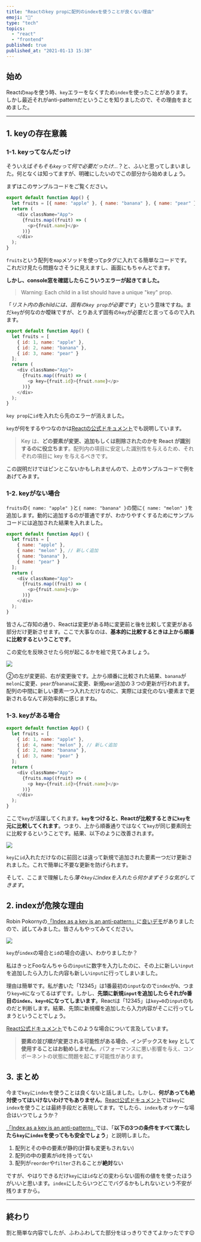 ```yaml
---
title: "Reactのkey propに配列のindexを使うことが良くない理由"
emoji: "🔑"
type: "tech"
topics:
  - "react"
  - "frontend"
published: true
published_at: "2021-01-13 15:38"
---
```


## 始め
Reactの`map`を使う時、`key`エラーをなくすため`index`を使ったことがあります。しかし最近それがanti-patternだということを知りましたので、その理由をまとめました。

---

## 1. keyの存在意義

### 1-1. keyってなんだっけ

そういえば*そもそも`key`って何で必要だったけ…*？と、ふいと思ってしまいました。何となくは知ってますが、明確にしたいのでこの部分から始めましょう。

まずはこのサンプルコードをご覧ください。

```javascript
export default function App() {
  let fruits = [{ name: "apple" }, { name: "banana" }, { name: "pear" }];
  return (
    <div className="App">
      {fruits.map((fruit) => (
        <p>{fruit.name}</p>
      ))}
    </div>
  );
}
```
`fruits`という配列を`map`メソッドを使ってpタグに入れてる簡単なコードです。これだけ見たら問題なさそうに見えますし、画面にもちゃんとでます。

**しかし、console窓を確認したらこういうエラーが起きてました。**

> Warning: Each child in a list should have a unique "key" prop.

「*リスト内の各childには、固有の`key prop`が必要です*」という意味ですね。まだ`key`が何なのか曖昧ですが、とりあえず固有の`key`が必要だと言ってるので入れます。

```javascript
export default function App() {
  let fruits = [
    { id: 1, name: "apple" },
    { id: 2, name: "banana" },
    { id: 3, name: "pear" }
  ];
  return (
    <div className="App">
      {fruits.map((fruit) => (
        <p key={fruit.id}>{fruit.name}</p>
      ))}
    </div>
  );
}
```
`key prop`に`id`を入れたら先のエラーが消えました。

`key`が何をするやつなのかは[Reactの公式ドキュメント](https://ja.reactjs.org/docs/lists-and-keys.html#keys)でも説明しています。

> Key は、**どの要素が変更、追加もしくは削除されたのかを React が識別するのに役立ちます**。配列内の項目に安定した識別性を与えるため、それぞれの項目に key を与えるべきです。

この説明だけではピンとこないかもしれませんので、上のサンプルコードで例をあげてみます。

### 1-2. keyがない場合
`fruits`の`{ name: "apple" }`と`{ name: "banana" }`の間に`{ name: "melon" }`を追加します。動的に追加するのが普通ですが、わかりやすくするためにサンプルコードには追加された結果を入れました。

```javascript
export default function App() {
  let fruits = [
    { name: "apple" },
    { name: "melon" }, // 新しく追加
    { name: "banana" },
    { name: "pear" }
  ];
  return (
    <div className="App">
      {fruits.map((fruit) => (
        <p>{fruit.name}</p>
      ))}
    </div>
  );
}
```
皆さんご存知の通り、Reactは変更がある時に変更前と後を比較して変更がある部分だけ更新させます。ここで大事なのは、**基本的に比較するときは上から順番に比較するということです**。

この変化を反映させたら何が起こるかを絵で見てみましょう。

![](https://storage.googleapis.com/zenn-user-upload/h83l717tc9inv3kxw76j0txaomr3)

②の左が変更前、右が変更後です。上から順番に比較された結果、`banana`が`melon`に変更、`pear`が`banana`に変更、新規`pear`追加の３つの更新が行われます。配列の中間に新しい要素一つ入れただけなのに、実際には変化のない要素まで更新されるなんて非効率的に感じますね。

### 1-3. keyがある場合

```javascript
export default function App() {
  let fruits = [
    { id: 1, name: "apple" },
    { id: 4, name: "melon" }, // 新しく追加
    { id: 2, name: "banana" },
    { id: 3, name: "pear" }
  ];
  return (
    <div className="App">
      {fruits.map((fruit) => (
        <p key={fruit.id}>{fruit.name}</p>
      ))}
    </div>
  );
}
```

ここで`key`が活躍してくれます。**`key`をつけると、Reactが比較するときに`key`を元に比較してくれます**。つまり、上から順番通りではなくて`key`が同じ要素同士に比較するということです。結果、以下のように改善されます。

![](https://storage.googleapis.com/zenn-user-upload/janjd4akzo98rml4xatle4zq9wt2)

`key`に`id`入れただけなのに前回とは違って新規で追加された要素一つだけ更新されました。これで簡単に不要な更新を防げられます。

そして、ここまで理解したら*薄々`key`にindexを入れたら何かまずそうな気がしてきます*。


## 2. indexが危険な理由

Robin Pokornyの[「Index as a key is an anti-pattern」](https://robinpokorny.medium.com/index-as-a-key-is-an-anti-pattern-e0349aece318)に[良いデモ](https://jsbin.com/wohima/edit?output)がありましたので、試してみました。皆さんもやってみてください。

![](https://storage.googleapis.com/zenn-user-upload/8jc4sknnqbiequ9ygubix0nmgroi)

`key`が`index`の場合と`id`の場合の違い、わかりましたか？

私はきっとFooなんちゃらの`input`に数字を入力したのに、その上に新しい`input`を追加したら入力した内容も新しい`input`に行ってしまいました。

理由は簡単です。私が書いた「12345」は1番最初の`input`なので`index`が`0`、つまり`key=0`になってるはずです。しかし、**先頭に新規`input`を追加したらそれが`0`番目の`index`、`key=0`になってしまいます**。Reactは「12345」は`key=0`の`input`のものだと判断します。結果、先頭に新規欄を追加したら入力内容がそこに行ってしまうということでしょう。

[React公式ドキュメント](https://ja.reactjs.org/docs/lists-and-keys.html)でもこのような場合について言及しています。
> **要素の並び順が変更される可能性がある場合、インデックスを key として使用することはお勧めしません**。パフォーマンスに悪い影響を与え、コンポーネントの状態に問題を起こす可能性があります。


## 3. まとめ

今まで`key`に`index`を使うことは良くないと話しました。しかし、**何があっても絶対使ってはいけないわけでもありません**。[React公式ドキュメント](https://ja.reactjs.org/docs/lists-and-keys.html#keys)では`key`に`index`を使うことは最終手段だと表現してます。でしたら、`index`もオッケーな場合はいつでしょうか？

[「Index as a key is an anti-pattern」](https://robinpokorny.medium.com/index-as-a-key-is-an-anti-pattern-e0349aece318)では、「**以下の3つの条件をすべて満たしたら`key`に`index`を使ってもも安全でしょう**」と説明しました。

1. 配列とその中の要素が静的(計算も変更もされない)
2. 配列の中の要素がidを持ってない
3. 配列が`reorder`や`filter`されることが**絶対**ない

ですが、やはりできるだけ`key`には`id`などの変わらない固有の値をを使ったほうがいいと思います。`index`にしたらいつどこでバグるかもしれないという不安が残りますから。


---

## 終わり
割と簡単な内容でしたが、ふわふわしてた部分をはっきりできてよかったです😌